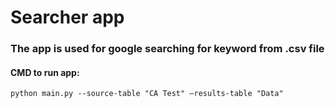# Searcher app
### The app is used for google searching for keyword from .csv file
#### CMD to run app: 
``python main.py --source-table "CA Test" —results-table "Data"``